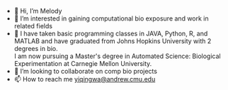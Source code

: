 - 👋 Hi, I’m Melody
- 👀 I’m interested in gaining computational bio exposure and work in related fields
- 🌱 I have taken basic programming classes in JAVA, Python, R, and MATLAB and have graduated from Johns Hopkins University with 2 degrees in bio.\
     I am now pursuing a Master's degree in Automated Science: Biological Experimentation at Carnegie Mellon University.
- 💞️ I’m looking to collaborate on comp bio projects
- 📫 How to reach me yiqingwa@andrew.cmu.edu

<!---
amoebacodes/amoebacodes is a ✨ special ✨ repository because its `README.md` (this file) appears on your GitHub profile.
You can click the Preview link to take a look at your changes.
--->
